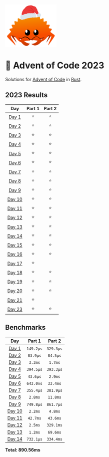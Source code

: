 <img src="./.assets/christmas_ferris.png" width="164">

# 🎄 Advent of Code 2023

Solutions for [Advent of Code](https://adventofcode.com/) in [Rust](https://www.rust-lang.org/).

<!--- advent_readme_stars table --->
## 2023 Results

| Day | Part 1 | Part 2 |
| :---: | :---: | :---: |
| [Day 1](https://adventofcode.com/2023/day/1) | ⭐ | ⭐ |
| [Day 2](https://adventofcode.com/2023/day/2) | ⭐ | ⭐ |
| [Day 3](https://adventofcode.com/2023/day/3) | ⭐ | ⭐ |
| [Day 4](https://adventofcode.com/2023/day/4) | ⭐ | ⭐ |
| [Day 5](https://adventofcode.com/2023/day/5) | ⭐ | ⭐ |
| [Day 6](https://adventofcode.com/2023/day/6) | ⭐ | ⭐ |
| [Day 7](https://adventofcode.com/2023/day/7) | ⭐ | ⭐ |
| [Day 8](https://adventofcode.com/2023/day/8) | ⭐ | ⭐ |
| [Day 9](https://adventofcode.com/2023/day/9) | ⭐ | ⭐ |
| [Day 10](https://adventofcode.com/2023/day/10) | ⭐ | ⭐ |
| [Day 11](https://adventofcode.com/2023/day/11) | ⭐ | ⭐ |
| [Day 12](https://adventofcode.com/2023/day/12) | ⭐ | ⭐ |
| [Day 13](https://adventofcode.com/2023/day/13) | ⭐ | ⭐ |
| [Day 14](https://adventofcode.com/2023/day/14) | ⭐ | ⭐ |
| [Day 15](https://adventofcode.com/2023/day/15) | ⭐ | ⭐ |
| [Day 16](https://adventofcode.com/2023/day/16) | ⭐ | ⭐ |
| [Day 17](https://adventofcode.com/2023/day/17) | ⭐ |   |
| [Day 18](https://adventofcode.com/2023/day/18) | ⭐ | ⭐ |
| [Day 19](https://adventofcode.com/2023/day/19) | ⭐ | ⭐ |
| [Day 20](https://adventofcode.com/2023/day/20) | ⭐ | ⭐ |
| [Day 21](https://adventofcode.com/2023/day/21) | ⭐ |   |
| [Day 23](https://adventofcode.com/2023/day/23) | ⭐ | ⭐ |
<!--- advent_readme_stars table --->

<!--- benchmarking table --->
## Benchmarks

| Day | Part 1 | Part 2 |
| :---: | :---: | :---:  |
| [Day 1](./src/bin/01.rs) | `149.2µs` | `329.3µs` |
| [Day 2](./src/bin/02.rs) | `83.9µs` | `84.5µs` |
| [Day 3](./src/bin/03.rs) | `3.3ms` | `1.7ms` |
| [Day 4](./src/bin/04.rs) | `394.5µs` | `393.3µs` |
| [Day 5](./src/bin/05.rs) | `43.6µs` | `2.9ms` |
| [Day 6](./src/bin/06.rs) | `643.0ns` | `33.4ms` |
| [Day 7](./src/bin/07.rs) | `355.4µs` | `381.9µs` |
| [Day 8](./src/bin/08.rs) | `2.8ms` | `11.8ms` |
| [Day 9](./src/bin/09.rs) | `749.8µs` | `861.7µs` |
| [Day 10](./src/bin/10.rs) | `2.2ms` | `4.8ms` |
| [Day 11](./src/bin/11.rs) | `42.7ms` | `43.6ms` |
| [Day 12](./src/bin/12.rs) | `2.5ms` | `329.1ms` |
| [Day 13](./src/bin/13.rs) | `1.2ms` | `69.6ms` |
| [Day 14](./src/bin/14.rs) | `732.1µs` | `334.4ms` |

**Total: 890.56ms**
<!--- benchmarking table --->
